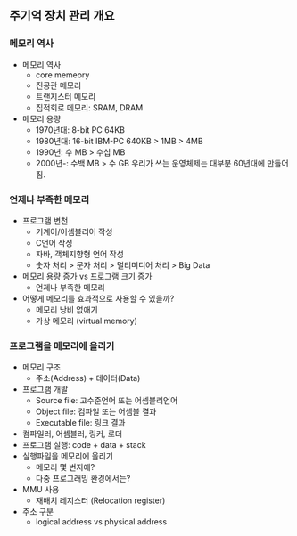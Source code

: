 ## 주기억 장치 관리 개요
### 메모리 역사
- 메모리 역사
	- core memeory
	- 진공관 메모리
	- 트랜지스터 메모리
	- 집적회로 메모리: SRAM, DRAM
- 메모리 용량
	- 1970년대: 8-bit PC 64KB
	- 1980년대: 16-bit IBM-PC 640KB > 1MB > 4MB
	- 1990년: 수 MB > 수십 MB
	- 2000년-: 수백 MB > 수 GB
우리가 쓰는 운영체제는 대부분 60년대에 만들어짐.

### 언제나 부족한 메모리
- 프로그램 변천
	- 기계어/어셈블리어 작성
	- C언어 작성
	- 자바, 객체지향형 언어 작성
	- 숫자 처리 > 문자 처리 > 멀티미디어 처리 > Big Data
- 메모리 용량 증가 vs 프로그램 크기 증가
	- 언제나 부족한 메모리
- 어떻게 메모리를 효과적으로 사용할 수 있을까?
	- 메모리 낭비 없애기
	- 가상 메모리 (virtual memory)

### 프로그램을 메모리에 올리기
- 메모리 구조 
	- 주소(Address) + 데이터(Data)
- 프로그램 개발
	- Source file: 고수준언어 또는 어셈블리언어
	- Object file: 컴파일 또는 어셈블 결과
	- Executable file: 링크 결과
- 컴파일러, 어셈블러, 링커, 로더
- 프로그램 실행: code + data + stack
- 실행파일을 메모리에 올리기
	- 메모리 몇 번지에?
	- 다중 프로그래밍 환경에서는?
- MMU 사용
	- 재배치 레지스터 (Relocation register)
- 주소 구분
	- logical address vs physical address
